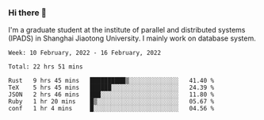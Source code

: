 ### Hi there 👋

I'm a graduate student at the institute of parallel and distributed systems (IPADS) in Shanghai Jiaotong University. I mainly work on database system.

<!--START_SECTION:waka-->
```text
Week: 10 February, 2022 - 16 February, 2022

Total: 22 hrs 51 mins

Rust   9 hrs 45 mins   ██████████▒░░░░░░░░░░░░░░   41.40 % 
TeX    5 hrs 45 mins   ██████░░░░░░░░░░░░░░░░░░░   24.39 % 
JSON   2 hrs 46 mins   ███░░░░░░░░░░░░░░░░░░░░░░   11.80 % 
Ruby   1 hr 20 mins    █▒░░░░░░░░░░░░░░░░░░░░░░░   05.67 % 
conf   1 hr 4 mins     █░░░░░░░░░░░░░░░░░░░░░░░░   04.56 % 
```
<!--END_SECTION:waka-->

<!--
**yqmmm/yqmmm** is a ✨ _special_ ✨ repository because its `README.md` (this file) appears on your GitHub profile.

Here are some ideas to get you started:

- 🔭 I’m currently working on ...
- 🌱 I’m currently learning ...
- 👯 I’m looking to collaborate on ...
- 🤔 I’m looking for help with ...
- 💬 Ask me about ...
- 📫 How to reach me: ...
- 😄 Pronouns: ...
- ⚡ Fun fact: ...
-->
